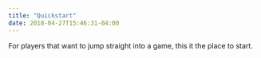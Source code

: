 ```yaml
---
title: "Quickstart"
date: 2018-04-27T15:46:31-04:00
---
```


For players that want to jump straight into a game, this it the place to start.

